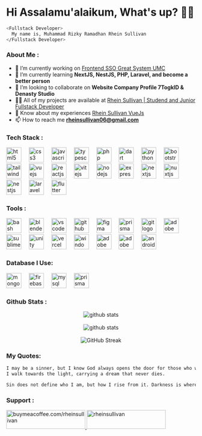 # Hi Assalamu'alaikum, What's up? 👋🏻

```bash
<Fullstack Developer>
  My name is, Muhammad Rizky Ramadhan Rhein Sullivan
</Fullstack Developer>
```

### About Me :

- 🔭 I’m currently working on [Frontend SSO Great System UMC](https://greatsys-umc.vercel.app/)
- 🌱 I’m currently learning **NextJS, NestJS, PHP, Laravel, and become a better person**
- 👯 I’m looking to collaborate on **Website Company Profile 7TogkID & Denasty Studio**
- 👨‍💻 All of my projects are available at [Rhein Sullivan | Studend and Junior Fullstack Developer](https://rheinsullivan.web.id/)
- 📄 Know about my experiences [Rhein Sullivan VueJs](https://rheinsullivan-vuejs.vercel.app/)
- 📫 How to reach me **rheinsullivan06@gmail.com**

### Tech Stack :

<div align="left">
  <img src="https://skillicons.dev/icons?i=html" height="40" alt="html5 logo"  />
  <img width="12" />
  <img src="https://skillicons.dev/icons?i=css" height="40" alt="css3 logo"  />
  <img width="12" />
  <img src="https://skillicons.dev/icons?i=js" height="40" alt="javascript logo"  />
  <img width="12" />
  <img src="https://skillicons.dev/icons?i=ts" height="40" alt="typescript logo"  />
  <img width="12" />
  <img src="https://skillicons.dev/icons?i=php" height="40" alt="php logo"  />
  <img width="12" />
  <img src="https://skillicons.dev/icons?i=dart" height="40" alt="dart logo"  />
  <img width="12" />
  <img src="https://skillicons.dev/icons?i=py" height="40" alt="python logo"  />
  <img width="12" />
  <img src="https://skillicons.dev/icons?i=bootstrap" height="40" alt="bootstrap logo"  />
  <img width="12" />
  <img src="https://skillicons.dev/icons?i=tailwind" height="40" alt="tailwindcss logo"  />
  <img width="12" />
  <img src="https://skillicons.dev/icons?i=vue" height="40" alt="vuejs logo"  />
  <img width="12" />
  <img src="https://skillicons.dev/icons?i=react" height="40" alt="reactjs logo"  />
  <img width="12" />
  <img src="https://skillicons.dev/icons?i=vite" height="40" alt="vitejs logo"  />
  <img width="12" />
  <img src="https://skillicons.dev/icons?i=nodejs" height="40" alt="nodejs logo"  />
  <img width="12" />
  <img src="https://skillicons.dev/icons?i=express" height="40" alt="expressjs logo"  />
  <img width="12" />
  <img src="https://skillicons.dev/icons?i=nextjs" height="40" alt="nextjs logo"  />
  <img width="12" />
  <img src="https://skillicons.dev/icons?i=nuxtjs" height="40" alt="nuxtjs logo"  />
  <img width="12" />
  <img src="https://skillicons.dev/icons?i=nestjs" height="40" alt="nestjs logo"  />
  <img width="12" />
  <img src="https://skillicons.dev/icons?i=laravel" height="40" alt="laravel logo"  />
  <img width="12" />
  <img src="https://skillicons.dev/icons?i=flutter" height="40" alt="flutter logo"  />
</div>

### Tools :

<div align="left">
  <img src="https://skillicons.dev/icons?i=bash" height="40" alt="bash logo"  />
  <img width="12" />
  <img src="https://skillicons.dev/icons?i=blender" height="40" alt="blender logo"  />
  <img width="12" />
  <img src="https://skillicons.dev/icons?i=vscode" height="40" alt="vscode logo"  />
  <img width="12" />
  <img src="https://skillicons.dev/icons?i=github" height="40" alt="github logo"  />
  <img width="12" />
  <img src="https://skillicons.dev/icons?i=figma" height="40" alt="figma logo"  />
  <img width="12" />
  <img src="https://skillicons.dev/icons?i=prisma" height="40" alt="prisma logo"  />
  <img width="12" />
  <img src="https://skillicons.dev/icons?i=git" height="40" alt="git logo"  />
  <img width="12" />
  <img src="https://skillicons.dev/icons?i=ps" height="40" alt="adobe photoshop logo"  />
  <img width="12" />
  <img src="https://skillicons.dev/icons?i=sublime" height="40" alt="sublime logo"  />
  <img width="12" />
  <img src="https://skillicons.dev/icons?i=unity" height="40" alt="unity logo"  />
  <img width="12" />
  <img src="https://skillicons.dev/icons?i=vercel" height="40" alt="vercel logo"  />
  <img width="12" />
  <img src="https://skillicons.dev/icons?i=windows" height="40" alt="windows logo"  />
  <img width="12" />
  <img src="https://skillicons.dev/icons?i=ae" height="40" alt="adobe after effect logo"  />
  <img width="12" />
  <img src="https://skillicons.dev/icons?i=pr" height="40" alt="adobe premier logo"  />
  <img width="12" />
  <img src="https://skillicons.dev/icons?i=androidstudio" height="40" alt="android studio logo"  />
</div>

### Database I Use:

<div align="left"><img src="https://skillicons.dev/icons?i=mongodb" height="40" alt="mongodb logo"  />
  <img width="12" />
  <img src="https://skillicons.dev/icons?i=firebase" height="40" alt="firebase logo"  />
  <img width="12" />
  <img src="https://skillicons.dev/icons?i=mysql" height="40" alt="mysql logo"  />
  <img width="12" />
  <img src="https://skillicons.dev/icons?i=prisma" height="40" alt="prisma logo"  />
</div>

### Github Stats :

<div align="center">
  <img src="https://github-readme-stats.vercel.app/api/top-langs/?username=RheinSullivan&theme=calm&show_icons=true&hide_border=true&layout=compact" alt="github stats"/>
  <br/>
  <br/>
  <img src="https://github-readme-stats.vercel.app/api?username=RheinSullivan&theme=calm&show_icons=true&hide_border=true&count_private=true" alt="github stats"/>
  <br/>
  <br/>
  <img src="https://github-readme-streak-stats.herokuapp.com/?user=RheinSullivan&theme=calm&hide_border=true" alt="GitHub Streak" />
</div>

### My Quotes:
```bash
I may be a sinner, but I know God always opens the door for those who want to change. In the darkness,
I walk towards the light, carrying a dream that never dies.

Sin does not define who I am, but how I rise from it. Darkness is where I learn to light my own path.
```

### Support :

<div align="left">
<a href="https://www.buymeacoffee.com/buymeacoffee.com/rheinsullivan"> <img margin-left="20px" src="https://cdn.buymeacoffee.com/buttons/v2/default-yellow.png" height="50" width="210" alt="buymeacoffee.com/rheinsullivan" /></a><a href="https://ko-fi.com/rheinsullivan"> <img src="https://cdn.ko-fi.com/cdn/kofi3.png?v=3" height="50" width="210" alt="rheinsullivan" /></a></div><br><br>
